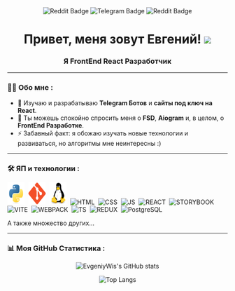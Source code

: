 <div id="header" align="center">
  
  <div id="badges">
    <a style="text-decoration: none" href="https://discordapp.com/users/693519619658350632/">
      <img src="https://img.shields.io/badge/Discord-586aea?style=for-the-badge&logo=discord&logoColor=white" alt="Reddit Badge"/>
    </a>
    <a style="text-decoration: none" href="https://t.me/Evgeniy_Wis/">
      <img src="https://img.shields.io/badge/Telegram-2CA5E0?style=for-the-badge&logo=telegram&logoColor=white" alt="Telegram Badge"/>
    </a>
    <a style="text-decoration: none" href="https://kwork.ru/user/Evgeniy_Wis">
      <img src="https://img.shields.io/badge/Kwork-252525?style=for-the-badge&logo=react&logoColor=white" alt="Reddit Badge"/>
    </a>
  </div>
  
  <h1>
    Привет, меня зовут Евгений! 
    <img src="https://media.giphy.com/media/hvRJCLFzcasrR4ia7z/giphy.gif" width="30px"/>
  </h1>
  <h3 align="center">Я FrontEnd React Разработчик</h3>
</div>

---

### 👨‍💻 Обо мне :
- 🌱 Изучаю и разрабатываю **Telegram Ботов** и **сайты под ключ на React**.
- 💬 Ты можешь спокойно спросить меня о **FSD**, **Aiogram** и, в целом, о **FrontEnd Разработке**.
- ⚡ Забавный факт: я обожаю изучать новые технологии и развиваться, но алгоритмы мне неинтересны :)

---

### 🛠️ ЯП и технологии :
<div>
  <img src="https://github.com/devicons/devicon/blob/master/icons/python/python-original.svg" title="Python" alt="Python" width="40" height="50"/>&nbsp;
  <img src="https://github.com/devicons/devicon/blob/master/icons/git/git-original.svg" title="Git" alt="Git" width="40" height="50"/>&nbsp;
  <img src="https://github.com/devicons/devicon/blob/master/icons/linux/linux-original.svg" title="Linux" alt="Linux" width="40" height="50"/>&nbsp;
  <img src="https://img.shields.io/badge/HTML-f36e35?style=for-the-badge&logo=html5&logoColor=white" title="HTML" alt="HTML" width="120" height="50"/>&nbsp;
  <img src="https://img.shields.io/badge/CSS-386df1?&style=for-the-badge&logo=css3&logoColor=white" title="CSS" alt="CSS" width="110" height="50"/>&nbsp;
  <img src="https://img.shields.io/badge/JS-e3c34c?style=for-the-badge&logo=JavaScript&logoColor=white" title="JS" alt="JS" width="100" height="50"/>&nbsp;
  <img src="https://img.shields.io/badge/REACT-67dff7?style=for-the-badge&logo=react&logoColor=white" title="REACT" alt="REACT" width="120" height="50"/>&nbsp;
  <img src="https://img.shields.io/badge/STORYBOOK-ff508c?style=for-the-badge&logo=storybook&logoColor=white" title="STORYBOOK" alt="STORYBOOK" width="170" height="50"/>&nbsp;
  <img src="https://img.shields.io/badge/VITE-9479fe?style=for-the-badge&logo=vite&logoColor=yellow" title="VITE" alt="VITE" width="130" height="50"/>&nbsp;
  <img src="https://img.shields.io/badge/WEBPACK-91daf3?style=for-the-badge&logo=webpack&logoColor=white" title="WEBPACK" alt="WEBPACK" width="170" height="50"/>&nbsp;
  <img src="https://img.shields.io/badge/TS-3d81ca?style=for-the-badge&logo=TypeScript&logoColor=white" title="TS" alt="TS" width="100" height="50"/>&nbsp;
  <img src="https://img.shields.io/badge/REDUX-7e53bc?style=for-the-badge&logo=Redux&logoColor=white" title="REDUX" alt="REDUX" width="140" height="50"/>&nbsp;
  <img src="https://img.shields.io/badge/PostgreSQL-316192?style=for-the-badge&logo=postgresql&logoColor=white" title="PostgreSQL" alt="PostgreSQL" width="180" height="50"/>&nbsp;
  <p>А также множество других...</p>
</div>

---

### 📊 Моя GitHub Статистика :
<div align="center">

![EvgeniyWis's GitHub stats](https://github-readme-stats.vercel.app/api?username=evgeniywis&show_icons=true&theme=radical)

![Top Langs](https://github-readme-stats.vercel.app/api/top-langs/?username=evgeniywis&layout=compact&theme=radical)

</div>
